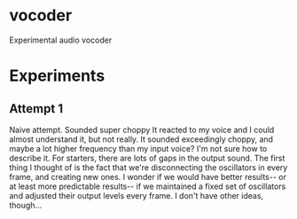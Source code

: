 # vocoder
Experimental audio vocoder


# Experiments

## Attempt 1
Naive attempt.  Sounded super choppy
It reacted to my voice and I could almost understand it, but not really.  It sounded exceedingly choppy, and maybe a lot higher frequency than my input voice? I'm not sure how to describe it.  For starters, there are lots of gaps in the output sound.  The first thing I thought of is the fact that we're disconnecting the oscillators in every frame, and creating new ones.  I wonder if we would have better results-- or at least more predictable results-- if we maintained a fixed set of oscillators and adjusted their output levels every frame.  I don't have other ideas, though...
